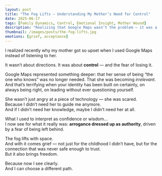 ```yaml
---
layout: post
title: "The Fog Lifts – Understanding My Mother’s Need for Control"
date: 2025-06-17
tags: [Family Dynamics, Control, Emotional Insight, Mother Wound]
description: "Realizing that Google Maps wasn’t the problem — it was a symbol of my mother losing control, and of me finally beginning to see through the illusion she built."
thumbnail: /images/posts/the-fog-lifts.jpg
emotions: [grief, acceptance]
---
```


I realized recently why my mother got so upset when I used Google Maps instead of listening to her.

It wasn’t about directions. It was about **control** — and the fear of losing it.

Google Maps represented something deeper: that her sense of being “the one who knows” was no longer needed. That she was becoming *irrelevant*. And that’s terrifying when your identity has been built on certainty, on always being right, on leading without ever questioning yourself.

She wasn’t just angry at a piece of technology — she was scared.  
Because I didn’t need her to guide me anymore.  
And if I didn’t need her knowledge, maybe I didn’t need her at all.

What I used to interpret as confidence or wisdom…  
I now see for what it really was: **arrogance dressed up as authority**, driven by a fear of being left behind.

The fog lifts with space.  
And with it comes grief — not just for the childhood I didn’t have, but for the connection that was never safe enough to trust.  
But it also brings freedom.

Because now I see clearly.  
And I can choose a different path.
